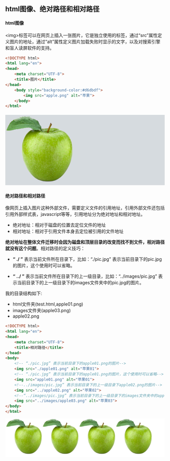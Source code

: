 ## html图像、绝对路径和相对路径

#### html图像

&lt;img&gt;标签可以在网页上插入一张图片，它是独立使用的标签，通过“src”属性定义图片的地址，通过“alt”属性定义图片加载失败时显示的文字，以及对搜索引擎和盲人读屏软件的支持。

```html
<!DOCTYPE html>
<html lang="en">
<head>
    <meta charset="UTF-8">
    <title>图片</title>
</head>
    <body style="background-color:#d6dbdf">
        <img src="apple.png" alt="苹果">
    </body>
</html>
```

#### ![](/assets/10.png)

#### 绝对路径和相对路径

像网页上插入图片这种外部文件，需要定义文件的引用地址，引用外部文件还包括引用外部样式表，javascript等等，引用地址分为绝对地址和相对地址。

* 绝对地址：相对于磁盘的位置去定位文件的地址
* 相对地址：相对于引用文件本身去定位被引用的文件地址

**绝对地址在整体文件迁移时会因为磁盘和顶层目录的改变而找不到文件，相对路径就没有这个问题**。相对路径的定义技巧：

* **“ ./ ”** 表示当前文件所在目录下，比如：“./pic.jpg” 表示当前目录下的pic.jpg的图片，这个使用时可以省略。

* **“ ../ ”** 表示当前文件所在目录下的上一级目录，比如：“../images/pic.jpg” 表示当前目录下的上一级目录下的images文件夹中的pic.jpg的图片。

我的目录结构如下:

* html文件夹\(test.html,apple01.png\)
* images文件夹\(apple03.png\)
* apple02.png

```html
<!DOCTYPE html>
<html lang="en">
<head>
    <meta charset="UTF-8">
    <title>相对路径</title>
</head>
<body>
    <!-- “./pic.jpg” 表示当前目录下的apple01.png的图片-->
    <img src="./apple01.png" alt="苹果01">
    <!-- “./pic.jpg” 表示当前目录下的apple01.png的图片，这个使用时可以省略-->
    <img src="apple01.png" alt="苹果01">
    <!--../images/pic.jpg” 表示当前目录下的上一级目录下apple02.png的图片-->
    <img src="../apple02.png" alt="苹果02">
    <!--“../images/pic.jpg” 表示当前目录下的上一级目录下的images文件夹中的apple03.png的图片。-->
    <img src="../images/apple03.png" alt="苹果03">
</body>
</html>
```

![](/assets/11.jpg)

